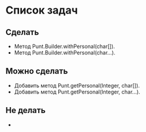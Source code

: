 # Список задач
## Сделать
* Метод Punt.Builder.withPersonal(char[]).
* Метод Punt.Builder.withPersonal(char...).

## Можно сделать
* Добавить метод Punt.getPersonal(Integer, char[]).
* Добавить метод Punt.getPersonal(Integer, char...).

## Не делать
*
